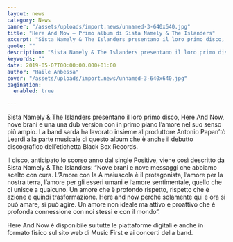 ```yaml
---
layout: news
category: News
banner: "/assets/uploads/import.news/unnamed-3-640x640.jpg"
title: "Here And Now – Primo album di Sista Namely & The Islanders"
excerpt: "Sista Namely & The Islanders presentano il loro primo disco, Here And Now, nove brani e una una dub version con in primo piano l’amore nel suo senso più ampio. La band sarda ha lavorato insieme al produttore Antonio Papan’tò Leardi alla parte musicale di questo album che è anche il debutto discografico dell’etichetta Black [&hellip"
quote: ""
description: "Sista Namely & The Islanders presentano il loro primo disco, Here And Now, nove brani e una una dub version con in primo piano l’amore nel suo senso più ampio. La band sarda ha lavorato insieme al produttore Antonio Papan’tò Leardi alla parte musicale di questo album che è anche il debutto discografico dell’etichetta Black [&hellip"
keywords: ""
date: 2019-05-07T00:00:00.000+01:00
author: "Haile Anbessa"
cover: "/assets/uploads/import.news/unnamed-3-640x640.jpg"
pagination:
  enabled: true

---
```


Sista Namely & The Islanders presentano il loro primo disco, Here And Now, nove brani e una una dub version con in primo piano l’amore nel suo senso più ampio. La band sarda ha lavorato insieme al produttore Antonio Papan’tò Leardi alla parte musicale di questo album che è anche il debutto discografico dell’etichetta Black Box Records.

Il disco, anticipato lo scorso anno dal single Positive, viene così descritto da Sista Namely & The Islanders: “Nove brani e nove messaggi che abbiamo scelto con cura. L’Amore con la A maiuscola è il protagonista, l’amore per la nostra terra, l’amore per gli esseri umani e l’amore sentimentale, quello che ci unisce a qualcuno. Un amore che è profondo rispetto, rispetto che è azione e quindi trasformazione. Here and now perché solamente qui e ora si può amare, si può agire. Un amore non ideale ma attivo e proattivo che è profonda connessione con noi stessi e con il mondo”.

Here And Now è disponibile su tutte le piattaforme digitali e anche in formato fisico sul sito web di Music First e ai concerti della band.